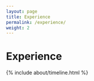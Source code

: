 ```yaml
---
layout: page
title: Experience
permalink: /experience/
weight: 2
---
```


# **Experience**

<div class="row">
{% include about/timeline.html %}
</div>